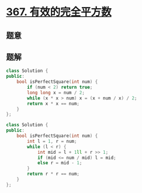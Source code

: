 #  [367. 有效的完全平方数](https://leetcode-cn.com/problems/valid-perfect-square/)

## 题意



## 题解



```c++
class Solution {
public:
    bool isPerfectSquare(int num) {
        if (num < 2) return true;
        long long x = num / 2;
        while (x * x > num) x = (x + num / x) / 2;
        return x * x == num;
    }
};
```

```c++
class Solution {
public:
    bool isPerfectSquare(int num) {
        int l = 1, r = num;
        while (l < r) {
            int mid = l + 1ll + r >> 1;
            if (mid <= num / mid) l = mid;
            else r = mid - 1;
        }
        return r * r == num;
    }
};
```


```python3

```


